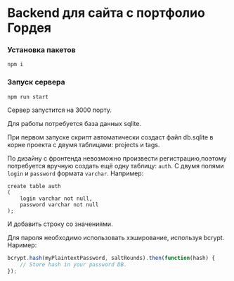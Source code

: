 # Backend для сайта c портфолио Гордея

### Установка пакетов
```npm i```

### Запуск сервера
```npm run start```

Сервер запустится на 3000 порту.

Для работы потребуется база данных sqlite.

При первом запуске скрипт автоматически создаст файл db.sqlite в корне проекта с двумя таблицами: projects и tags.

По дизайну с фронтенда невозможно произвести регистрацию,поэтому потребуется вручную создать ещё одну таблицу: `auth`. С двумя полями `login` и `password` формата `varchar`.
Например:

```sqlite
create table auth
(
	login varchar not null,
	password varchar not null
);
```

И добавить строку со значениями.

Для пароля необходимо использовать хэширование, используя bcrypt.
Наример:

```javascript
bcrypt.hash(myPlaintextPassword, saltRounds).then(function(hash) {
    // Store hash in your password DB.
});
```
